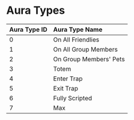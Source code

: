 # Aura Types

| Aura Type ID | Aura Type Name |
| :--- | :--- |
| 0 | On All Friendlies |
| 1 | On All Group Members |
| 2 | On Group Members' Pets |
| 3 | Totem |
| 4 | Enter Trap |
| 5 | Exit Trap |
| 6 | Fully Scripted |
| 7 | Max |


